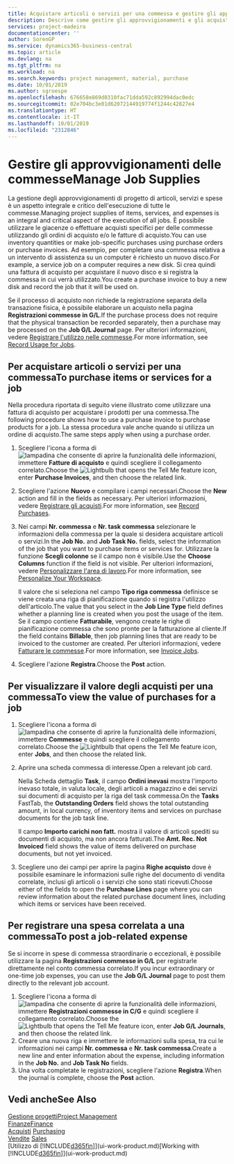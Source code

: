```yaml
---
title: Acquistare articoli o servizi per una commessa e gestire gli approvvigionamenti| Documenti Microsoft
description: Descrive come gestire gli approvvigionamenti e gli acquisti di materiale e servizi per le commesse.
services: project-madeira
documentationcenter: ''
author: SorenGP
ms.service: dynamics365-business-central
ms.topic: article
ms.devlang: na
ms.tgt_pltfrm: na
ms.workload: na
ms.search.keywords: project management, material, purchase
ms.date: 10/01/2019
ms.author: sgroespe
ms.openlocfilehash: 676658e869d0310fac71dda592c892994dac0edc
ms.sourcegitcommit: 02e704bc3e01d62072144919774f1244c42827e4
ms.translationtype: HT
ms.contentlocale: it-IT
ms.lasthandoff: 10/01/2019
ms.locfileid: "2312846"
---
```

# <a name="manage-job-supplies"></a><span data-ttu-id="e5821-103">Gestire gli approvvigionamenti delle commesse</span><span class="sxs-lookup"><span data-stu-id="e5821-103">Manage Job Supplies</span></span>
<span data-ttu-id="e5821-104">La gestione degli approvvigionamenti di progetto di articoli, servizi e spese è un aspetto integrale e critico dell'esecuzione di tutte le commesse.</span><span class="sxs-lookup"><span data-stu-id="e5821-104">Managing project supplies of items, services, and expenses is an integral and critical aspect of the execution of all jobs.</span></span> <span data-ttu-id="e5821-105">È possibile utilizzare le giacenze o effettuare acquisti specifici per delle commesse utilizzando gli ordini di acquisto e/o le fatture di acquisto.</span><span class="sxs-lookup"><span data-stu-id="e5821-105">You can use inventory quantities or make job-specific purchases using purchase orders or purchase invoices.</span></span> <span data-ttu-id="e5821-106">Ad esempio, per completare una commessa relativa a un intervento di assistenza su un computer è richiesto un nuovo disco.</span><span class="sxs-lookup"><span data-stu-id="e5821-106">For example, a service job on a computer requires a new disk.</span></span> <span data-ttu-id="e5821-107">Si crea quindi una fattura di acquisto per acquistare il nuovo disco e si registra la commessa in cui verrà utilizzato.</span><span class="sxs-lookup"><span data-stu-id="e5821-107">You create a purchase invoice to buy a new disk and record the job that it will be used on.</span></span>

<span data-ttu-id="e5821-108">Se il processo di acquisto non richiede la registrazione separata della transazione fisica, è possibile elaborare un acquisto nella pagina **Registrazioni commesse in G/L**.</span><span class="sxs-lookup"><span data-stu-id="e5821-108">If the purchase process does not require that the physical transaction be recorded separately, then a purchase may be processed on the **Job G/L Journal** page.</span></span> <span data-ttu-id="e5821-109">Per ulteriori informazioni, vedere [Registrare l'utilizzo nelle commesse](projects-how-record-job-usage.md).</span><span class="sxs-lookup"><span data-stu-id="e5821-109">For more information, see [Record Usage for Jobs](projects-how-record-job-usage.md).</span></span>

## <a name="to-purchase-items-or-services-for-a-job"></a><span data-ttu-id="e5821-110">Per acquistare articoli o servizi per una commessa</span><span class="sxs-lookup"><span data-stu-id="e5821-110">To purchase items or services for a job</span></span>
<span data-ttu-id="e5821-111">Nella procedura riportata di seguito viene illustrato come utilizzare una fattura di acquisto per acquistare i prodotti per una commessa.</span><span class="sxs-lookup"><span data-stu-id="e5821-111">The following procedure shows how to use a purchase invoice to purchase products for a job.</span></span> <span data-ttu-id="e5821-112">La stessa procedura vale anche quando si utilizza un ordine di acquisto.</span><span class="sxs-lookup"><span data-stu-id="e5821-112">The same steps apply when using a purchase order.</span></span>  

1. <span data-ttu-id="e5821-113">Scegliere l'icona a forma di ![lampadina che consente di aprire la funzionalità delle informazioni](media/ui-search/search_small.png "Informazioni sull'operazione che si desidera eseguire"), immettere **Fatture di acquisto** e quindi scegliere il collegamento correlato.</span><span class="sxs-lookup"><span data-stu-id="e5821-113">Choose the ![Lightbulb that opens the Tell Me feature](media/ui-search/search_small.png "Tell me what you want to do") icon, enter **Purchase Invoices**, and then choose the related link.</span></span>  
2. <span data-ttu-id="e5821-114">Scegliere l'azione **Nuovo** e compilare i campi necessari.</span><span class="sxs-lookup"><span data-stu-id="e5821-114">Choose the **New** action and fill in the fields as necessary.</span></span> <span data-ttu-id="e5821-115">Per ulteriori informazioni, vedere [Registrare gli acquisti](purchasing-how-record-purchases.md).</span><span class="sxs-lookup"><span data-stu-id="e5821-115">For more information, see [Record Purchases](purchasing-how-record-purchases.md).</span></span>
3. <span data-ttu-id="e5821-116">Nei campi **Nr. commessa** e **Nr. task commessa** selezionare le informazioni della commessa per la quale si desidera acquistare articoli o servizi.</span><span class="sxs-lookup"><span data-stu-id="e5821-116">In the **Job No.** and **Job Task No.** fields, select the information of the job that you want to purchase items or services for.</span></span> <span data-ttu-id="e5821-117">Utilizzare la funzione **Scegli colonne** se il campo non è visibile.</span><span class="sxs-lookup"><span data-stu-id="e5821-117">Use the **Choose Columns** function if the field is not visible.</span></span> <span data-ttu-id="e5821-118">Per ulteriori informazioni, vedere [Personalizzare l'area di lavoro](ui-personalization-user.md).</span><span class="sxs-lookup"><span data-stu-id="e5821-118">For more information, see [Personalize Your Workspace](ui-personalization-user.md).</span></span>

    <span data-ttu-id="e5821-119">Il valore che si seleziona nel campo **Tipo riga commessa** definisce se viene creata una riga di pianificazione quando si registra l'utilizzo dell'articolo.</span><span class="sxs-lookup"><span data-stu-id="e5821-119">The value that you select in the **Job Line Type** field defines whether a planning line is created when you post the usage of the item.</span></span> <span data-ttu-id="e5821-120">Se il campo contiene **Fatturabile**, vengono create le righe di pianificazione commessa che sono pronte per la fatturazione al cliente.</span><span class="sxs-lookup"><span data-stu-id="e5821-120">If the field contains **Billable**, then job planning lines that are ready to be invoiced to the customer are created.</span></span> <span data-ttu-id="e5821-121">Per ulteriori informazioni, vedere [Fatturare le commesse](projects-how-invoice-jobs.md).</span><span class="sxs-lookup"><span data-stu-id="e5821-121">For more information, see [Invoice Jobs](projects-how-invoice-jobs.md).</span></span>
4. <span data-ttu-id="e5821-122">Scegliere l'azione **Registra**.</span><span class="sxs-lookup"><span data-stu-id="e5821-122">Choose the **Post** action.</span></span>

## <a name="to-view-the-value-of-purchases-for-a-job"></a><span data-ttu-id="e5821-123">Per visualizzare il valore degli acquisti per una commessa</span><span class="sxs-lookup"><span data-stu-id="e5821-123">To view the value of purchases for a job</span></span>
1. <span data-ttu-id="e5821-124">Scegliere l'icona a forma di ![lampadina che consente di aprire la funzionalità delle informazioni](media/ui-search/search_small.png "Informazioni sull'operazione che si desidera eseguire"), immettere **Commesse** e quindi scegliere il collegamento correlato.</span><span class="sxs-lookup"><span data-stu-id="e5821-124">Choose the ![Lightbulb that opens the Tell Me feature](media/ui-search/search_small.png "Tell me what you want to do") icon, enter **Jobs**, and then choose the related link.</span></span>
2. <span data-ttu-id="e5821-125">Aprire una scheda commessa di interesse.</span><span class="sxs-lookup"><span data-stu-id="e5821-125">Open a relevant job card.</span></span>

    <span data-ttu-id="e5821-126">Nella Scheda dettaglio **Task**, il campo **Ordini inevasi** mostra l'importo inevaso totale, in valuta locale, degli articoli a magazzino e dei servizi sui documenti di acquisto per la riga del task commessa.</span><span class="sxs-lookup"><span data-stu-id="e5821-126">On the **Tasks** FastTab, the **Outstanding Orders** field shows the total outstanding amount, in local currency, of inventory items and services on purchase documents for the job task line.</span></span>  

    <span data-ttu-id="e5821-127">Il campo **Importo carichi non fatt.** mostra il valore di articoli spediti su documenti di acquisto, ma non ancora fatturati.</span><span class="sxs-lookup"><span data-stu-id="e5821-127">The **Amt. Rec. Not Invoiced** field shows the value of items delivered on purchase documents, but not yet invoiced.</span></span>  
3. <span data-ttu-id="e5821-128">Scegliere uno dei campi per aprire la pagina **Righe acquisto** dove è possibile esaminare le informazioni sulle righe del documento di vendita correlate, inclusi gli articoli o i servizi che sono stati ricevuti.</span><span class="sxs-lookup"><span data-stu-id="e5821-128">Choose either of the fields to open the **Purchase Lines** page where you can review information about the related purchase document lines, including which items or services have been received.</span></span>

## <a name="to-post-a-job-related-expense"></a><span data-ttu-id="e5821-129">Per registrare una spesa correlata a una commessa</span><span class="sxs-lookup"><span data-stu-id="e5821-129">To post a job-related expense</span></span>
<span data-ttu-id="e5821-130">Se si incorre in spese di commessa straordinarie o eccezionali, è possibile utilizzare la pagina **Registrazioni commesse in G/L** per registrarle direttamente nel conto commessa correlato.</span><span class="sxs-lookup"><span data-stu-id="e5821-130">If you incur extraordinary or one-time job expenses, you can use the **Job G/L Journal** page to post them directly to the relevant job account.</span></span>

1. <span data-ttu-id="e5821-131">Scegliere l'icona a forma di ![lampadina che consente di aprire la funzionalità delle informazioni](media/ui-search/search_small.png "Informazioni sull'operazione che si desidera eseguire"), immettere **Registrazioni commesse in C/G** e quindi scegliere il collegamento correlato.</span><span class="sxs-lookup"><span data-stu-id="e5821-131">Choose the ![Lightbulb that opens the Tell Me feature](media/ui-search/search_small.png "Tell me what you want to do") icon, enter **Job G/L Journals**, and then choose the related link.</span></span>  
2. <span data-ttu-id="e5821-132">Creare una nuova riga e immettere le informazioni sulla spesa, tra cui le informazioni nei campi **Nr. commessa** e **Nr. task commessa**.</span><span class="sxs-lookup"><span data-stu-id="e5821-132">Create a new line and enter information about the expense, including information in the **Job No.** and **Job Task No** fields.</span></span>  
3. <span data-ttu-id="e5821-133">Una volta completate le registrazioni, scegliere l'azione **Registra**.</span><span class="sxs-lookup"><span data-stu-id="e5821-133">When the journal is complete, choose the **Post** action.</span></span>

## <a name="see-also"></a><span data-ttu-id="e5821-134">Vedi anche</span><span class="sxs-lookup"><span data-stu-id="e5821-134">See Also</span></span>
[<span data-ttu-id="e5821-135">Gestione progetti</span><span class="sxs-lookup"><span data-stu-id="e5821-135">Project Management</span></span>](projects-manage-projects.md)  
[<span data-ttu-id="e5821-136">Finanze</span><span class="sxs-lookup"><span data-stu-id="e5821-136">Finance</span></span>](finance.md)  
<span data-ttu-id="e5821-137">[Acquisti](purchasing-manage-purchasing.md)       </span><span class="sxs-lookup"><span data-stu-id="e5821-137">[Purchasing](purchasing-manage-purchasing.md)       </span></span>  
<span data-ttu-id="e5821-138">[Vendite](sales-manage-sales.md)    </span><span class="sxs-lookup"><span data-stu-id="e5821-138">[Sales](sales-manage-sales.md)    </span></span>  
<span data-ttu-id="e5821-139">[Utilizzo di [!INCLUDE[d365fin](includes/d365fin_md.md)]](ui-work-product.md)</span><span class="sxs-lookup"><span data-stu-id="e5821-139">[Working with [!INCLUDE[d365fin](includes/d365fin_md.md)]](ui-work-product.md)</span></span>  
